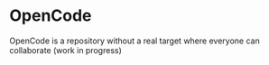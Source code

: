# OpenCode
OpenCode is a repository without a real target where everyone can collaborate (work in progress)
